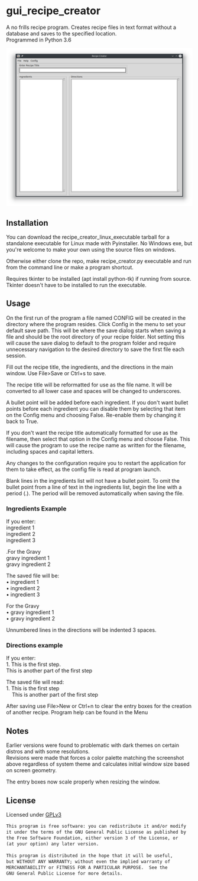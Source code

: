# gui_recipe_creator
A no frills recipe program. Creates recipe files in text format without a database and saves to the specified location.  
Programmed in Python 3.6

![Screenshot](/screenshot/rc_main_window.png?raw=true "Screenshot")

## Installation

You can download the recipe_creator_linux_executable tarball for a standalone executable for Linux made with Pyinstaller.
No Windows exe, but you're welcome to make your own using the source files on windows.

Otherwise either clone the repo, make recipe_creator.py executable and run from the command line 
or make a program shortcut.

Requires tkinter to be installed (apt install python-tk) if running from source.
Tkinter doesn't have to be installed to run the executable.
 
## Usage

On the first run of the program a file named CONFIG will be created in the directory where the program resides.
Click Config in the menu to set your default save path. This will be where the save dialog starts when saving a file and 
should be the root directory of your recipe folder. 
Not setting this will cause the save dialog to default to the program folder and require unnecessary navigation to
the desired directory to save the first file each session.

Fill out the recipe title, the ingredients, and the directions in the main window.
Use File>Save or Ctrl+s to save. 

The recipe title will be reformatted for use as the file name. It will be converted to all lower case and spaces will be 
changed to underscores.

A bullet point will be added before each ingredient.
If you don't want bullet points before each ingredient you can disable them by 
selecting that item on the Config menu and choosing False.
Re-enable them by changing it back to True. 

If you don't want the recipe title automatically formatted for use as the filename,
then select that option in the Config menu and choose False.
This will cause the program to use the recipe name as written for the filename, 
including spaces and capital letters.

Any changes to the configuration require you to restart the application
for them to take effect, as the config file is read at program launch.

Blank lines in the ingredients list will not have a bullet point.
To omit the bullet point from a line of text in the ingredients list, begin the line with a period (.).
The period will be removed automatically when saving the file.

### Ingredients Example
If you enter:  
ingredient 1  
ingredient 2  
ingredient 3  

.For the Gravy  
gravy ingredient 1  
gravy ingredient 2  

The saved file will be:  
• ingredient 1  
• ingredient 2  
• ingredient 3  

For the Gravy  
• gravy ingredient 1  
• gravy ingredient 2  

Unnumbered lines in the directions will be indented 3 spaces.

### Directions example
If you enter:  
    1. This is the first step.<br>
    This is another part of the first step  

The saved file will read:  
    1. This is the first step<br>
    &nbsp;&nbsp;&nbsp;&nbsp;This is another part of the first step  
   

After saving use File>New or Ctrl+n to clear the entry boxes for the creation of another recipe.
Program help can be found in the Menu

## Notes
Earlier versions were found to problematic with dark themes on certain distros and with some resolutions.  
Revisions were made that forces a color palette matching the screenshot above regardless of system theme and
calculates initial window size based on screen geometry.

The entry boxes now scale properly when resizing the window.

## License

Licensed under [GPLv3](https://www.gnu.org/licenses/gpl-3.0.en.html)

    This program is free software: you can redistribute it and/or modify
    it under the terms of the GNU General Public License as published by
    the Free Software Foundation, either version 3 of the License, or
    (at your option) any later version.

    This program is distributed in the hope that it will be useful,
    but WITHOUT ANY WARRANTY; without even the implied warranty of
    MERCHANTABILITY or FITNESS FOR A PARTICULAR PURPOSE.  See the
    GNU General Public License for more details.
